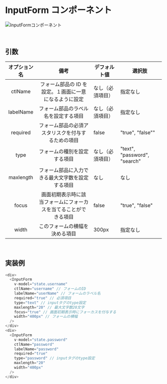 # InputForm コンポーネント

![InputFormコンポーネント](/documents/frontend/img/image2.png)

<br>

## 引数

| オプション名 |                               備考                               | デフォルト値     | 選択肢                       |
| :----------: | :--------------------------------------------------------------: | ---------------- | ---------------------------- |
|   ctlName    |      フォーム部品の ID を設定。１画面に一意になるように設定      | なし（必須項目） | 指定なし                     |
|  labelName   |               フォーム部品のラベル名を設定する項目               | なし（必須項目） | 指定なし                     |
|   required   |        フォーム部品の必須アスタリスクを付与するための項目        | false            | "true", "false""             |
|     type     |                   フォームの種別を設定する項目                   | なし（必須項目） | "text", "password", "search" |
|  maxlength   |         フォーム部品に入力できる最大文字数を設定する項目         | なし             | なし                         |
|    focus     | 画面初期表示時に該当フォームにフォーカスを当てることができる項目 | false            | "true", "false"              |
|    width     |                  このフォームの横幅を決める項目                  | 300px            | 指定なし                     |

<br>

## 実装例

```javascript
<div>
  <InputForm
    v-model="state.username"
    ctlName="username" // フォームのID
    labelName="userName" // フォームのラベル名
    required="true" // 必須項目
    type="text" // inputタグのtype設定
    maxlength="20" // 最大文字数20文字
    focus="true" // 画面初期表示時にフォーカスを付与する
    width="400px" // フォームの横幅
  />
</div>
<div>
  <InputForm
    v-model="state.password"
    ctlName="password"
    labelName="password"
    required="true"
    type="password" // inputタグのtype設定
    maxlength="20"
    width="400px"
  />
</div>
```
